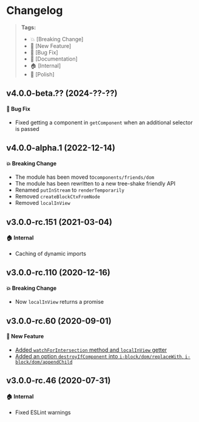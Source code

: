 Changelog
=========

> **Tags:**
> - :boom:       [Breaking Change]
> - :rocket:     [New Feature]
> - :bug:        [Bug Fix]
> - :memo:       [Documentation]
> - :house:      [Internal]
> - :nail_care:  [Polish]

## v4.0.0-beta.?? (2024-??-??)

#### :bug: Bug Fix

* Fixed getting a component in `getComponent` when an additional selector is passed

## v4.0.0-alpha.1 (2022-12-14)

#### :boom: Breaking Change

* The module has been moved to`components/friends/dom`
* The module has been rewritten to a new tree-shake friendly API
* Renamed `putInStream` to `renderTemporarily`
* Removed `createBlockCtxFromNode`
* Removed `localInView`

## v3.0.0-rc.151 (2021-03-04)

#### :house: Internal

* Caching of dynamic imports

## v3.0.0-rc.110 (2020-12-16)

#### :boom: Breaking Change

* Now `localInView` returns a promise

## v3.0.0-rc.60 (2020-09-01)

#### :rocket: New Feature

* [Added `watchForIntersection` method and `localInView` getter](https://github.com/V4Fire/Client/issues/195)
* [Added an option `destroyIfComponent` into `i-block/dom/replaceWith`, `i-block/dom/appendChild`](https://github.com/V4Fire/Client/pull/321)

## v3.0.0-rc.46 (2020-07-31)

#### :house: Internal

* Fixed ESLint warnings
